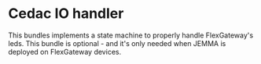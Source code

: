 Cedac IO handler
================

This bundles implements a state machine to properly handle FlexGateway's leds. This bundle is optional - and it's only needed when JEMMA is deployed on FlexGateway devices.
